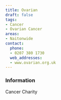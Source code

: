 ```yaml
---
title: Ovarian
draft: false
tags:
- Cancer
- Ovarian Cancer
areas:
- Naitonwide
contact:
  phone:
  - 0207 380 1730 
  web_addresses:
  - www.ovarian.org.uk
---
```


### Information
Cancer Charity

